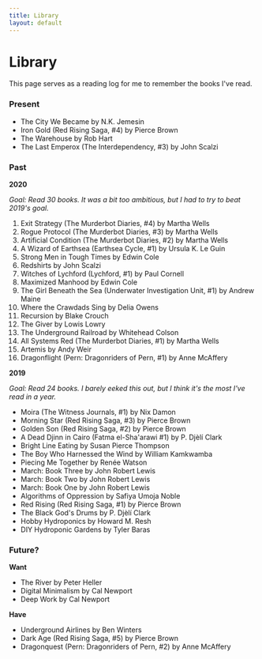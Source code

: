 ```yaml
---
title: Library
layout: default
---
```


Library
=======
This page serves as a reading log for me to remember the books I've read.

### Present
- The City We Became by N.K. Jemesin
- Iron Gold (Red Rising Saga, #4) by Pierce Brown
- The Warehouse by Rob Hart
- The Last Emperox (The Interdependency, #3) by John Scalzi

### Past

**2020**

_Goal: Read 30 books. It was a bit too ambitious, but I had to try to beat
2019's goal._

 1. Exit Strategy (The Murderbot Diaries, #4) by Martha Wells
 2. Rogue Protocol (The Murderbot Diaries, #3) by Martha Wells
 3. Artificial Condition (The Murderbot Diaries, #2) by Martha Wells
 4. A Wizard of Earthsea (Earthsea Cycle, #1) by Ursula K. Le Guin
 5. Strong Men in Tough Times by Edwin Cole
 6. Redshirts by John Scalzi
 7. Witches of Lychford (Lychford, #1) by Paul Cornell
 8. Maximized Manhood by Edwin Cole
 9. The Girl Beneath the Sea (Underwater Investigation Unit, #1) by Andrew Maine
10. Where the Crawdads Sing by Delia Owens
11. Recursion by Blake Crouch
12. The Giver by Lowis Lowry
13. The Underground Railroad by Whitehead Colson
14. All Systems Red (The Murderbot Diaries, #1) by Martha Wells
15. Artemis by Andy Weir
16. Dragonflight (Pern: Dragonriders of Pern, #1) by Anne McAffery

**2019**

_Goal: Read 24 books. I barely eeked this out, but I think it's the most I've
read in a year._

- Moira (The Witness Journals, #1) by Nix Damon
- Morning Star (Red Rising Saga, #3) by Pierce Brown
- Golden Son (Red Rising Saga, #2) by Pierce Brown
- A Dead Djinn in Cairo (Fatma el-Sha'arawi #1) by P. Djèlí Clark
- Bright Line Eating by Susan Pierce Thompson
- The Boy Who Harnessed the Wind by William Kamkwamba
- Piecing Me Together by Renée Watson
- March: Book Three by John Robert Lewis
- March: Book Two by John Robert Lewis
- March: Book One by John Robert Lewis
- Algorithms of Oppression by Safiya Umoja Noble
- Red Rising (Red Rising Saga, #1) by Pierce Brown
- The Black God's Drums by P. Djèlí Clark
- Hobby Hydroponics by Howard M. Resh
- DIY Hydroponic Gardens by Tyler Baras

### Future?

**Want**
- The River by Peter Heller
- Digital Minimalism by Cal Newport
- Deep Work by Cal Newport

**Have**
- Underground Airlines by Ben Winters
- Dark Age (Red Rising Saga, #5) by Pierce Brown
- Dragonquest (Pern: Dragonriders of Pern, #2) by Anne McAffery

